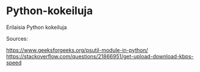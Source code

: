 # Python-kokeiluja
Erilaisia Python kokeiluja

Sources:

https://www.geeksforgeeks.org/psutil-module-in-python/
https://stackoverflow.com/questions/21866951/get-upload-download-kbps-speed

